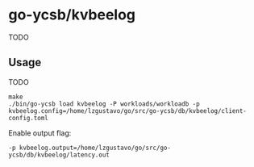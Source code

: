 # go-ycsb/kvbeelog
TODO

## Usage
TODO

```
make
./bin/go-ycsb load kvbeelog -P workloads/workloadb -p kvbeelog.config=/home/lzgustavo/go/src/go-ycsb/db/kvbeelog/client-config.toml
```

Enable output flag:
```
-p kvbeelog.output=/home/lzgustavo/go/src/go-ycsb/db/kvbeelog/latency.out
```